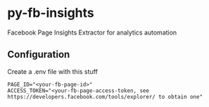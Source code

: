 # py-fb-insights
Facebook Page Insights Extractor for analytics automation

## Configuration

Create a .env file with this stuff

```
PAGE_ID="<your-fb-page-id>"
ACCESS_TOKEN="<your-fb-page-access-token, see https://developers.facebook.com/tools/explorer/ to obtain one"
```